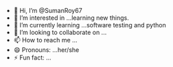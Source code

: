 - 👋 Hi, I’m @SumanRoy67
- 👀 I’m interested in ...learning new things.
- 🌱 I’m currently learning ...software testing and python
- 💞️ I’m looking to collaborate on ...
- 📫 How to reach me ...
- 😄 Pronouns: ...her/she
- ⚡ Fun fact: ...

<!---
SumanRoy67/SumanRoy67 is a ✨ special ✨ repository because its `README.md` (this file) appears on your GitHub profile.
You can click the Preview link to take a look at your changes.
--->
